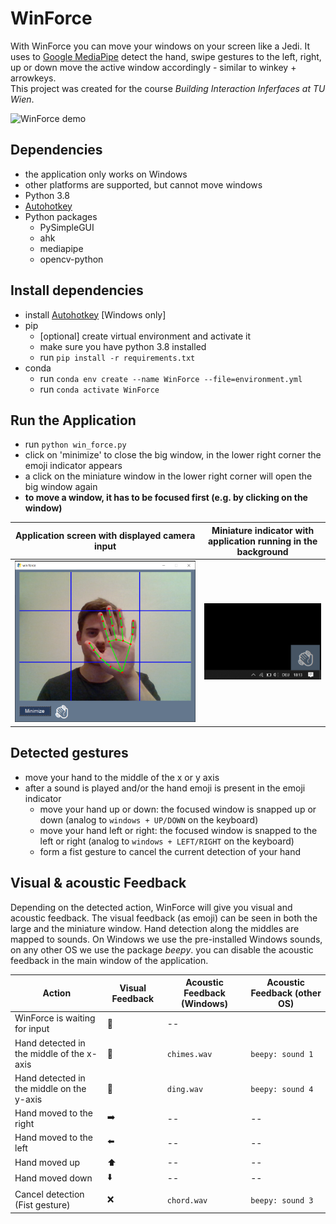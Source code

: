# WinForce
With WinForce you can move your windows on your screen like a Jedi. It uses to [Google MediaPipe](https://github.com/google/mediapipe) detect the hand, swipe gestures to the left, right, up or down move the active window accordingly - similar to winkey + arrowkeys.  
This project was created for the course *Building Interaction Inferfaces at TU Wien*.

![WinForce demo](examples/winforce_demo.gif)

## Dependencies
- the application only works on Windows
- other platforms are supported, but cannot move windows
- Python 3.8
- [Autohotkey](https://www.autohotkey.com/)
- Python packages
  - PySimpleGUI
  - ahk
  - mediapipe
  - opencv-python

## Install dependencies
- install [Autohotkey](https://www.autohotkey.com/) [Windows only]
- pip
  - [optional] create virtual environment and activate it
  - make sure you have python 3.8 installed
  - run `pip install -r requirements.txt`
- conda
  - run `conda env create --name WinForce --file=environment.yml`
  - run `conda activate WinForce`


## Run the Application
- run `python win_force.py`
- click on 'minimize' to close the big window, in the lower right corner the emoji indicator appears
- a click on the miniature window in the lower right corner will open the big window again
- **to move a window, it has to be focused first (e.g. by clicking on the window)**

Application screen with displayed camera input  | Miniature indicator with application running in the background
--|--
![WinForce full](examples/winforce_full.png "The WinForce application with camera input and handtracking")  |  ![WinForce Miniature](examples/winforce_miniature.png "The WinForce miniature gesture indicator")


## Detected gestures
- move your hand to the middle of the x or y axis
- after a sound is played and/or the hand emoji is present in the emoji indicator
  - move your hand up or down: the focused window is snapped up or down (analog to `windows + UP/DOWN` on the keyboard)
  - move your hand left or right: the focused window is snapped to the left or right (analog to `windows + LEFT/RIGHT` on the keyboard)
  - form a fist gesture to cancel the current detection of your hand

## Visual & acoustic Feedback
Depending on the detected action, WinForce will give you visual and acoustic feedback. The visual feedback (as emoji) can be seen in both the large and the miniature window. Hand detection along the middles are mapped to sounds. On Windows we use the pre-installed Windows sounds, on any other OS we use the package *beepy*. you can disable the acoustic feedback in the main window of the application.

Action  | Visual Feedback  |  Acoustic Feedback (Windows) | Acoustic Feedback (other OS)
--|---|--|--
WinForce is waiting for input  | :eyes:  |  --
Hand detected in the middle of the x-axis  | :wave:  |  `chimes.wav` | `beepy: sound 1`
Hand detected in the middle on the y-axis  |  :wave: |  `ding.wav` | `beepy: sound 4`
Hand moved to the right  | :arrow_right:  | --  |  --
Hand moved to the left  | :arrow_left:  |  --  |  --
Hand moved up  | :arrow_up:  | --  | --  
Hand moved down  | :arrow_down:  | --  | --  
Cancel detection (Fist gesture)  | :x:   | `chord.wav`  | `beepy: sound 3`  
